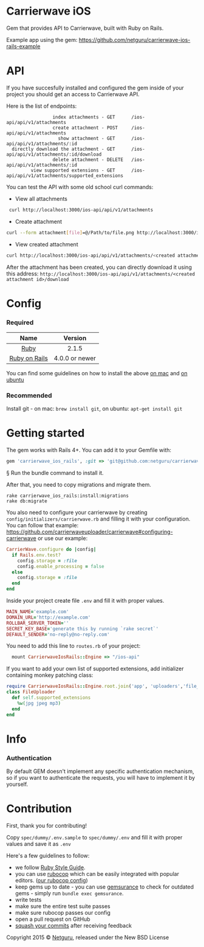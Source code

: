 Carrierwave iOS
=========================================

Gem that provides API to Carrierwave, built with Ruby on Rails.

Example app using the gem: https://github.com/netguru/carrierwave-ios-rails-example

API
===================

If you have succesfully installed and configured the gem inside of your project you should get an access to Carrierwave API.

Here is the list of endpoints:
```
                 index attachments - GET      /ios-api/api/v1/attachments
                 create attachment - POST     /ios-api/api/v1/attachments
                   show attachment - GET      /ios-api/api/v1/attachments/:id
  directly download the attachment - GET      /ios-api/api/v1/attachments/:id/download
                 delete attachment - DELETE   /ios-api/api/v1/attachments/:id
         view supported extensions - GET      /ios-api/api/v1/attachments/supported_extensions
```

You can test the API with some old school curl commands:
- View all attachments
```bash
 curl http://localhost:3000/ios-api/api/v1/attachments
```
- Create attachment
```bash
curl --form attachment[file]=@/Path/to/file.png http://localhost:3000/ios-api/api/v1/attachments
```
- View created attachment
```bash
curl http://localhost:3000/ios-api/api/v1/attachments/<created attachment id>
```

After the attachment has been created, you can directly download it using this address:
`http://localhost:3000/ios-api/api/v1/attachments/<created attachment id>/download`

Config
==================

### Required

| Name |  Version |
| :--: | :---: |
| [Ruby][ruby] | 2.1.5 |
| [Ruby on Rails][rails] | 4.0.0 or newer |

You can find some guidelines on how to install the above [on mac][mac_guidelines] and [on ubuntu][ubuntu_guidelines]

### Recommended

Install git - on mac: `brew install git`, on ubuntu: `apt-get install git`


Getting started
===================
The gem works with Rails 4+. You can add it to your Gemfile with:
```ruby
gem 'carrierwave_ios_rails', :git => 'git@github.com:netguru/carrierwave-ios-rails.git'
```
§
Run the bundle command to install it.

After that, you need to copy migrations and migrate them.
```
rake carrierwave_ios_rails:install:migrations
rake db:migrate
```

You also need to configure your carrierwave by creating `config/initializers/carrierwave.rb` and filling it with your configuration.
You can follow that example: https://github.com/carrierwaveuploader/carrierwave#configuring-carrierwave
or use our example:
```ruby
CarrierWave.configure do |config|
  if Rails.env.test?
    config.storage = :file
    config.enable_processing = false
  else
    config.storage = :file
  end
end
```
Inside your project create file `.env` and fill it with proper values.
```ruby
MAIN_NAME='example.com'
DOMAIN_URL='http://example.com'
ROLLBAR_SERVER_TOKEN=''
SECRET_KEY_BASE='generate this by running `rake secret`'
DEFAULT_SENDER='no-reply@no-reply.com'
```

You need to add this line to `routes.rb` of your project:
```ruby
  mount CarrierwaveIosRails::Engine => "/ios-api"
```

If you want to add your own list of supported extensions, add initializer containing monkey patching class:
```ruby
require CarrierwaveIosRails::Engine.root.join('app', 'uploaders','file_uploader')
class FileUploader
  def self.supported_extensions
    %w(jpg jpeg mp3)
  end
end
```


Info
============

### Authentication

By default GEM doesn't implement any specific authentication mechanism, so if you want to authenticate the requests, you will have to implement it by yourself.


Contribution
============

First, thank you for contributing!

Copy `spec/dummy/.env.sample` to `spec/dummy/.env` and fill it with proper values and save it as `.env`


Here's a few guidelines to follow:

- we follow [Ruby Style Guide][ruby_style_guides].
- you can use [rubocop][rubocop] which can be easily integrated with popular editors. ([our rubocop config][rubocop_config])
- keep gems up to date - you can use [gemsurance][gemsurance] to check for outdated gems - simply run `bundle exec gemsurance`.
- write tests
- make sure the entire test suite passes
- make sure rubocop passes our config
- open a pull request on GitHub
- [squash your commits][squash_commits] after receiving feedback

Copyright  2015 © [Netguru][netguru_url], released under the New BSD License

[ruby]: https://www.ruby-lang.org
[rails]: http://www.rubyonrails.org
[postgres]: http://www.postgresql.org
[ios_devise]: https://github.com/netguru/devise-ios
[mac_guidelines]: https://gorails.com/setup/osx/10.10-yosemite
[ubuntu_guidelines]: https://gorails.com/setup/ubuntu/14.10
[postgres_guidelines]: https://wiki.postgresql.org/wiki/Detailed_installation_guides
[spring]: https://github.com/rails/spring
[ruby_style_guides]: https://github.com/bbatsov/ruby-style-guide
[rubocop]: https://github.com/bbatsov/rubocop
[rubocop_config]: https://github.com/netguru/hound/blob/master/config/rubocop.yml
[gemsurance]: https://github.com/appfolio/gemsurance
[squash_commits]: http://blog.steveklabnik.com/posts/2012-11-08-how-to-squash-commits-in-a-github-pull-request
[netguru_url]: https://netguru.co
